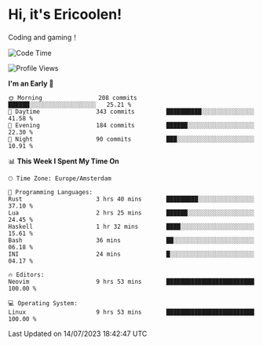 # Hi, it's Ericoolen!
Coding and gaming！

<!--START_SECTION:waka-->
![Code Time](http://img.shields.io/badge/Code%20Time-895%20hrs%2018%20mins-blue)

![Profile Views](http://img.shields.io/badge/Profile%20Views-1-blue)

**I'm an Early 🐤** 

```text
🌞 Morning                208 commits         ██████░░░░░░░░░░░░░░░░░░░   25.21 % 
🌆 Daytime                343 commits         ██████████░░░░░░░░░░░░░░░   41.58 % 
🌃 Evening                184 commits         ██████░░░░░░░░░░░░░░░░░░░   22.30 % 
🌙 Night                  90 commits          ███░░░░░░░░░░░░░░░░░░░░░░   10.91 % 
```


📊 **This Week I Spent My Time On** 

```text
🕑︎ Time Zone: Europe/Amsterdam

💬 Programming Languages: 
Rust                     3 hrs 40 mins       █████████░░░░░░░░░░░░░░░░   37.10 % 
Lua                      2 hrs 25 mins       ██████░░░░░░░░░░░░░░░░░░░   24.45 % 
Haskell                  1 hr 32 mins        ████░░░░░░░░░░░░░░░░░░░░░   15.61 % 
Bash                     36 mins             ██░░░░░░░░░░░░░░░░░░░░░░░   06.18 % 
INI                      24 mins             █░░░░░░░░░░░░░░░░░░░░░░░░   04.17 % 

🔥 Editors: 
Neovim                   9 hrs 53 mins       █████████████████████████   100.00 % 

💻 Operating System: 
Linux                    9 hrs 53 mins       █████████████████████████   100.00 % 
```


 Last Updated on 14/07/2023 18:42:47 UTC
<!--END_SECTION:waka-->


